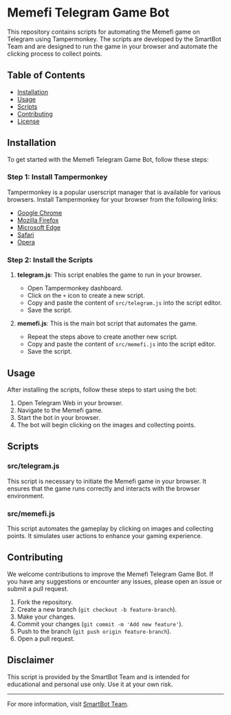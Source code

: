 # Memefi Telegram Game Bot

This repository contains scripts for automating the Memefi game on Telegram using Tampermonkey. The scripts are developed by the SmartBot Team and are designed to run the game in your browser and automate the clicking process to collect points.

## Table of Contents
- [Installation](#installation)
- [Usage](#usage)
- [Scripts](#scripts)
- [Contributing](#contributing)
- [License](#license)

## Installation

To get started with the Memefi Telegram Game Bot, follow these steps:

### Step 1: Install Tampermonkey

Tampermonkey is a popular userscript manager that is available for various browsers. Install Tampermonkey for your browser from the following links:

- [Google Chrome](https://chrome.google.com/webstore/detail/tampermonkey/dhdgffkkebhmkfjojejmpbldmpobfkfo)
- [Mozilla Firefox](https://addons.mozilla.org/en-US/firefox/addon/tampermonkey/)
- [Microsoft Edge](https://microsoftedge.microsoft.com/addons/detail/iikmkjmpaadaobahmlepeloendndfphd)
- [Safari](https://apps.apple.com/us/app/tampermonkey/id1482490089)
- [Opera](https://addons.opera.com/en/extensions/details/tampermonkey-beta/)

### Step 2: Install the Scripts

1. **telegram.js**: This script enables the game to run in your browser.

   - Open Tampermonkey dashboard.
   - Click on the `+` icon to create a new script.
   - Copy and paste the content of `src/telegram.js` into the script editor.
   - Save the script.

2. **memefi.js**: This is the main bot script that automates the game.

   - Repeat the steps above to create another new script.
   - Copy and paste the content of `src/memefi.js` into the script editor.
   - Save the script.

## Usage

After installing the scripts, follow these steps to start using the bot:

1. Open Telegram Web in your browser.
2. Navigate to the Memefi game.
3. Start the bot in your browser.
4. The bot will begin clicking on the images and collecting points.

## Scripts

### src/telegram.js

This script is necessary to initiate the Memefi game in your browser. It ensures that the game runs correctly and interacts with the browser environment.

### src/memefi.js

This script automates the gameplay by clicking on images and collecting points. It simulates user actions to enhance your gaming experience.

## Contributing

We welcome contributions to improve the Memefi Telegram Game Bot. If you have any suggestions or encounter any issues, please open an issue or submit a pull request.

1. Fork the repository.
2. Create a new branch (`git checkout -b feature-branch`).
3. Make your changes.
4. Commit your changes (`git commit -m 'Add new feature'`).
5. Push to the branch (`git push origin feature-branch`).
6. Open a pull request.

## Disclaimer

This script is provided by the SmartBot Team and is intended for educational and personal use only. Use it at your own risk.

---

For more information, visit [SmartBot Team](https://smartbot.black/).
